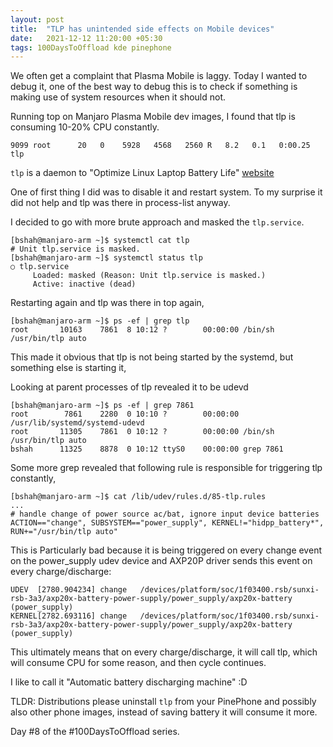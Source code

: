 ```yaml
---
layout: post
title:  "TLP has unintended side effects on Mobile devices"
date:   2021-12-12 11:20:00 +05:30
tags: 100DaysToOffload kde pinephone
---
```


We often get a complaint that Plasma Mobile is laggy. Today I wanted to debug it, one of the best way to debug this is to check if something is making use of system resources when it should not.

Running top on Manjaro Plasma Mobile dev images, I found that tlp is consuming 10-20% CPU constantly.

```
9099 root      20   0    5928   4568   2560 R   8.2   0.1   0:00.25 tlp
```

`tlp` is a daemon to "Optimize Linux Laptop Battery Life" [website](https://linrunner.de/tlp/)

One of first thing I did was to disable it and restart system. To my surprise it did not help and tlp was there in process-list anyway.

I decided to go with more brute approach and masked the `tlp.service`.

```
[bshah@manjaro-arm ~]$ systemctl cat tlp
# Unit tlp.service is masked.
[bshah@manjaro-arm ~]$ systemctl status tlp
○ tlp.service
     Loaded: masked (Reason: Unit tlp.service is masked.)
     Active: inactive (dead)
```

Restarting again and tlp was there in top again,

```
[bshah@manjaro-arm ~]$ ps -ef | grep tlp
root       10163    7861  8 10:12 ?        00:00:00 /bin/sh /usr/bin/tlp auto
```

This made it obvious that tlp is not being started by the systemd, but something else is starting it,

Looking at parent processes of tlp revealed it to be udevd

```
[bshah@manjaro-arm ~]$ ps -ef | grep 7861
root        7861    2280  0 10:10 ?        00:00:00 /usr/lib/systemd/systemd-udevd
root       11305    7861  0 10:12 ?        00:00:00 /bin/sh /usr/bin/tlp auto
bshah      11325    8878  0 10:12 ttyS0    00:00:00 grep 7861
```

Some more grep revealed that following rule is responsible for triggering tlp constantly,

```
[bshah@manjaro-arm ~]$ cat /lib/udev/rules.d/85-tlp.rules 
...
# handle change of power source ac/bat, ignore input device batteries
ACTION=="change", SUBSYSTEM=="power_supply", KERNEL!="hidpp_battery*", RUN+="/usr/bin/tlp auto"
```

This is Particularly bad because it is being triggered on every change event on the power_supply udev device and AXP20P driver sends this event on every charge/discharge:

```
UDEV  [2780.904234] change   /devices/platform/soc/1f03400.rsb/sunxi-rsb-3a3/axp20x-battery-power-supply/power_supply/axp20x-battery (power_supply)
KERNEL[2782.693116] change   /devices/platform/soc/1f03400.rsb/sunxi-rsb-3a3/axp20x-battery-power-supply/power_supply/axp20x-battery (power_supply)
```

This ultimately means that on every charge/discharge, it will call tlp, which will consume CPU for some reason, and then cycle continues.

I like to call it "Automatic battery discharging machine" :D

TLDR: Distributions please uninstall `tlp` from your PinePhone and possibly also other phone images, instead of saving battery it will consume it more.

Day #8 of the #100DaysToOffload series.
